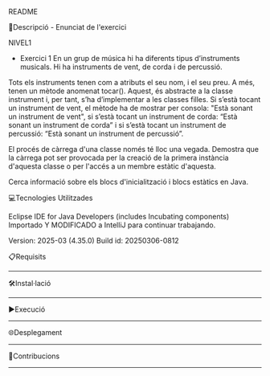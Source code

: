 README

📄Descripció - Enunciat de l'exercici

  NIVEL1
- Exercici 1
En un grup de música hi ha diferents tipus d’instruments musicals. Hi ha instruments de vent, de corda i de percussió.

Tots els instruments tenen com a atributs el seu nom, i el seu preu. A més, tenen un mètode anomenat tocar(). Aquest, és abstracte a la classe instrument i, per tant, s’ha d’implementar a les classes filles. Si s’està tocant un instrument de vent, el mètode ha de mostrar per consola: "Està sonant un instrument de vent", si s’està tocant un instrument de corda: “Està sonant un instrument de corda” i si s’està tocant un instrument de percussió: “Està sonant un instrument de percussió”.


El procés de càrrega d'una classe només té lloc una vegada. Demostra que la càrrega pot ser provocada per la creació de la primera instància d'aquesta classe o per l'accés a un membre estàtic d'aquesta. 

Cerca informació sobre els blocs d'inicialització i blocs estàtics en Java.


💻Tecnologies Utilitzades

Eclipse IDE for Java Developers (includes Incubating components)
Importado Y MODIFICADO a IntelliJ para continuar trabajando.

Version: 2025-03 (4.35.0)
Build id: 20250306-0812


📋Requisits
****

🛠️Instal·lació
****

▶️Execució
*****


🌐Desplegament
*****

🤝Contribucions
*****
